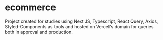 # ecommerce
Project created for studies using Next JS, Typescript, React Query, Axios, Styled-Components as tools and hosted on Vercel's domain for queries both in approval and production.
